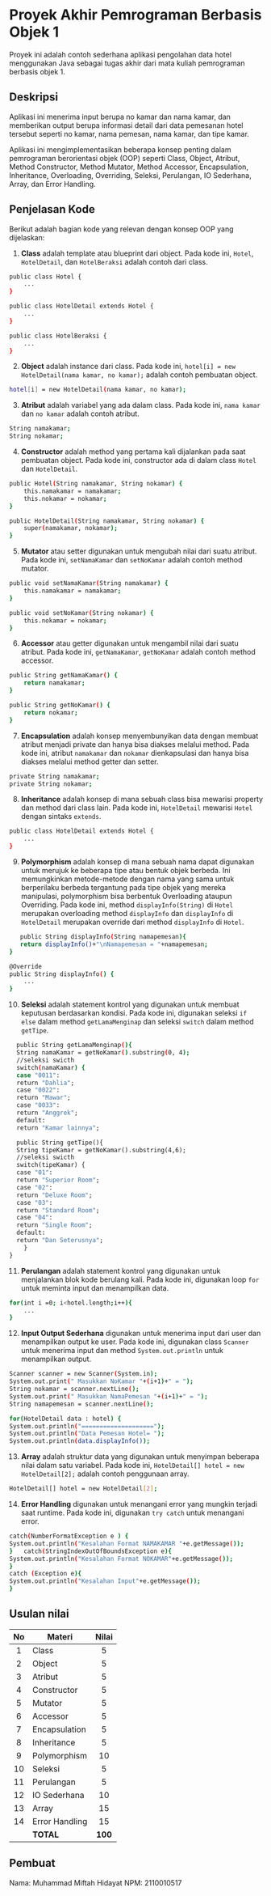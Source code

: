 # Proyek Akhir Pemrograman Berbasis Objek 1

Proyek ini adalah contoh sederhana aplikasi pengolahan data hotel menggunakan Java sebagai tugas akhir dari mata kuliah pemrograman berbasis objek 1.

## Deskripsi

Aplikasi ini menerima input berupa no kamar dan nama kamar, dan memberikan output berupa informasi detail dari data pemesanan hotel tersebut seperti no kamar, nama pemesan, nama kamar, dan tipe kamar.

Aplikasi ini mengimplementasikan beberapa konsep penting dalam pemrograman berorientasi objek (OOP) seperti Class, Object, Atribut, Method Constructor, Method Mutator, Method Accessor, Encapsulation, Inheritance, Overloading, Overriding, Seleksi, Perulangan, IO Sederhana, Array, dan Error Handling.

## Penjelasan Kode

Berikut adalah bagian kode yang relevan dengan konsep OOP yang dijelaskan:

1. **Class** adalah template atau blueprint dari object. Pada kode ini, `Hotel`, `HotelDetail`, dan `HotelBeraksi` adalah contoh dari class.

```bash
public class Hotel {
    ...
}

public class HotelDetail extends Hotel {
    ...
}

public class HotelBeraksi {
    ...
}
```

2. **Object** adalah instance dari class. Pada kode ini, `hotel[i] = new HotelDetail(nama kamar, no kamar);` adalah contoh pembuatan object.

```bash
hotel[i] = new HotelDetail(nama kamar, no kamar);
```

3. **Atribut** adalah variabel yang ada dalam class. Pada kode ini, `nama kamar` dan `no kamar` adalah contoh atribut.

```bash
String namakamar;
String nokamar;
```

4. **Constructor** adalah method yang pertama kali dijalankan pada saat pembuatan object. Pada kode ini, constructor ada di dalam class `Hotel` dan `HotelDetail`.

```bash
public Hotel(String namakamar, String nokamar) {
    this.namakamar = namakamar;
    this.nokamar = nokamar;
}

public HotelDetail(String namakamar, String nokamar) {
    super(namakamar, nokamar);
}
```

5. **Mutator** atau setter digunakan untuk mengubah nilai dari suatu atribut. Pada kode ini, `setNamaKamar` dan `setNoKamar` adalah contoh method mutator.

```bash
public void setNamaKamar(String namakamar) {
    this.namakamar = namakamar;
}

public void setNoKamar(String nokamar) {
    this.nokamar = nokamar;
}
```

6. **Accessor** atau getter digunakan untuk mengambil nilai dari suatu atribut. Pada kode ini, `getNamaKamar`, `getNoKamar` adalah contoh method accessor.

```bash
public String getNamaKamar() {
    return namakamar;
}

public String getNoKamar() {
    return nokamar;
}
```

7. **Encapsulation** adalah konsep menyembunyikan data dengan membuat atribut menjadi private dan hanya bisa diakses melalui method. Pada kode ini, atribut `namakamar` dan `nokamar` dienkapsulasi dan hanya bisa diakses melalui method getter dan setter.

```bash
private String namakamar;
private String nokamar;
```

8. **Inheritance** adalah konsep di mana sebuah class bisa mewarisi property dan method dari class lain. Pada kode ini, `HotelDetail` mewarisi `Hotel` dengan sintaks `extends`.

```bash
public class HotelDetail extends Hotel {
    ...
}
```

9. **Polymorphism** adalah konsep di mana sebuah nama dapat digunakan untuk merujuk ke beberapa tipe atau bentuk objek berbeda. Ini memungkinkan metode-metode dengan nama yang sama untuk berperilaku berbeda tergantung pada tipe objek yang mereka manipulasi, polymorphism bisa berbentuk Overloading ataupun Overriding. Pada kode ini, method `displayInfo(String)` di `Hotel` merupakan overloading method `displayInfo` dan `displayInfo` di `HotelDetail` merupakan override dari method `displayInfo` di `Hotel`.

```bash
   public String displayInfo(String namapemesan){
   return displayInfo()+"\nNamapemesan = "+namapemesan;
}

@Override
public String displayInfo() {
    ...
}
```

10. **Seleksi** adalah statement kontrol yang digunakan untuk membuat keputusan berdasarkan kondisi. Pada kode ini, digunakan seleksi `if else` dalam method `getLamaMenginap` dan seleksi `switch` dalam method `getTipe`.

```bash
  public String getLamaMenginap(){
  String namaKamar = getNoKamar().substring(0, 4);
  //seleksi swicth
  switch(namaKamar) {
  case "0011":
  return "Dahlia";
  case "0022":
  return "Mawar";
  case "0033":
  return "Anggrek";
  default:
  return "Kamar lainnya";

  public String getTipe(){
  String tipeKamar = getNoKamar().substring(4,6);
  //seleksi swicth
  switch(tipeKamar) {
  case "01":
  return "Superior Room";
  case "02":
  return "Deluxe Room";
  case "03":
  return "Standard Room";
  case "04":
  return "Single Room";
  default:
  return "Dan Seterusnya";
    }
}
```

11. **Perulangan** adalah statement kontrol yang digunakan untuk menjalankan blok kode berulang kali. Pada kode ini, digunakan loop `for` untuk meminta input dan menampilkan data.

```bash
for(int i =0; i<hotel.length;i++){  
    ...
}
```

12. **Input Output Sederhana** digunakan untuk menerima input dari user dan menampilkan output ke user. Pada kode ini, digunakan class `Scanner` untuk menerima input dan method `System.out.println` untuk menampilkan output.

```bash
Scanner scanner = new Scanner(System.in);
System.out.print(" Masukkan NoKamar "+(i+1)+" = ");
String nokamar = scanner.nextLine();
System.out.print(" Masukkan NamaPemesan "+(i+1)+" = ");
String namapemesan = scanner.nextLine();

for(HotelDetail data : hotel) {
System.out.println("====================");
System.out.println("Data Pemesan Hotel= ");
System.out.println(data.displayInfo());
```

13. **Array** adalah struktur data yang digunakan untuk menyimpan beberapa nilai dalam satu variabel. Pada kode ini, `HotelDetail[] hotel = new HotelDetail[2];` adalah contoh penggunaan array.

```bash
HotelDetail[] hotel = new HotelDetail[2];
```

14. **Error Handling** digunakan untuk menangani error yang mungkin terjadi saat runtime. Pada kode ini, digunakan `try catch` untuk menangani error.

```bash
catch(NumberFormatException e ) {
System.out.println("Kesalahan Format NAMAKAMAR "+e.getMessage());
}   catch(StringIndexOutOfBoundsException e){
System.out.println("Kesalahan Format NOKAMAR"+e.getMessage());
}
catch (Exception e){
System.out.println("Kesalahan Input"+e.getMessage());
}
```

## Usulan nilai

| No  | Materi         |  Nilai  |
| :-: | -------------- | :-----: |
|  1  | Class          |    5    |
|  2  | Object         |    5    |
|  3  | Atribut        |    5    |
|  4  | Constructor    |    5    |
|  5  | Mutator        |    5    |
|  6  | Accessor       |    5    |
|  7  | Encapsulation  |    5    |
|  8  | Inheritance    |    5    |
|  9  | Polymorphism   |   10    |
| 10  | Seleksi        |    5    |
| 11  | Perulangan     |    5    |
| 12  | IO Sederhana   |   10    |
| 13  | Array          |   15    |
| 14  | Error Handling |   15    |
|     | **TOTAL**      | **100** |

## Pembuat

Nama: Muhammad Miftah Hidayat
NPM: 2110010517
